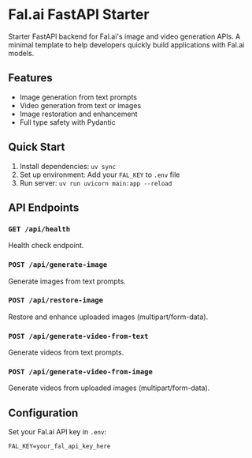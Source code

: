 # Fal.ai FastAPI Starter

Starter FastAPI backend for Fal.ai's image and video generation APIs. A minimal template to help developers quickly build applications with Fal.ai models.

## Features

- Image generation from text prompts
- Video generation from text or images  
- Image restoration and enhancement
- Full type safety with Pydantic

## Quick Start

1. Install dependencies: `uv sync`
2. Set up environment: Add your `FAL_KEY` to `.env` file
3. Run server: `uv run uvicorn main:app --reload`


## API Endpoints

### `GET /api/health`
Health check endpoint.

### `POST /api/generate-image`
Generate images from text prompts.

### `POST /api/restore-image`  
Restore and enhance uploaded images (multipart/form-data).

### `POST /api/generate-video-from-text`
Generate videos from text prompts.

### `POST /api/generate-video-from-image`
Generate videos from uploaded images (multipart/form-data).

## Configuration

Set your Fal.ai API key in `.env`:
```env
FAL_KEY=your_fal_api_key_here
```
